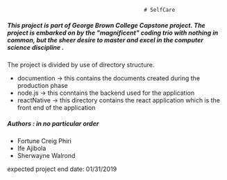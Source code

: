                                                 # SelfCare

<h5>This project is part of George Brown College Capstone project. The project is embarked on by the "magnificent" coding trio with nothing in common, but the sheer desire to master and excel in the computer science discipline .</h5>

The project is divided by use of directory structure.
- documention -> this contains the documents created during the production phase
- node.js -> this conntains the backend used for the application
- reactNative -> this directory contains the react application which is the front end of the application

<h5>Authors : in no particular order</h5>

* Fortune Creig Phiri
* Ife Ajibola
* Sherwayne Walrond

expected project end date: 01/31/2019
